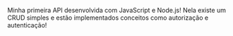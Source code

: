 Minha primeira API desenvolvida com JavaScript e Node.js!
Nela existe um CRUD simples e estão implementados conceitos como autorização e autenticação!
